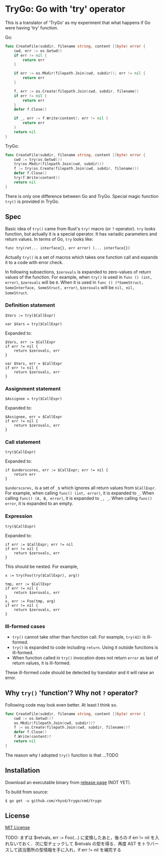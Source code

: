 TryGo: Go with 'try' operator
=============================

This is a translator of 'TryGo' as my experiment that what happens if Go were having 'try' function.

Go:

```go
func CreateFile(subdir, filename string, content []byte) error {
    cwd, err := os.Getwd()
    if err != nil {
        return err
    }

    if err := os.Mkdir(filepath.Join(cwd, subdir)); err != nil {
        return err
    }

    f, err := os.Create(filepath.Join(cwd, subdir, filename))
    if err != nil {
        return err
    }
    defer f.Close()

    if _, err := f.Write(content); err != nil {
        return err
    }
    return nil
}
```

TryGo:

```go
func CreateFile(subdir, filename string, content []byte) error {
    cwd := try(os.Getwd())
    try(os.Mkdir(filepath.Join(cwd, subdir)))
    f := try(os.Create(filepath.Join(cwd, subdir, filename)))
    defer f.Close()
    try(f.Write(content))
    return nil
}
```

There is only one difference between Go and TryGo. Special magic function `try()` is provided in TryGo.

## Spec

Basic idea of `try()` came from Rust's `try!` macro (or `?` operator). `try` looks function, but
actually it is a special operator. It has variadic parameters and return values.
In terms of Go, `try` looks like:

```
func try(ret... interface{}, err error) (... interface{})
```

Actually `try()` is a set of macros which takes one function call and expands it to a code with error
check.

In following subsections, `$zerovals` is expanded to zero-values of return values of the function.
For example, when `try()` is used in `func () (int, error)`, `$zerovals` will be `0`. When it is used
in `func () (*SomeStruct, SomeInterface, SomeStruct, error)`, `$zerovals` will be `nil, nil, SomeStruct`.

### Definition statement

```
$Vars := try($CallExpr)

var $Vars = try($CallExpr)
```

Expanded to:

```
$Vars, err := $CallExpr
if err != nil {
    return $zerovals, err
}

var $Vars, err = $CallExpr
if err != nil {
    return $zerovals, err
}
```

### Assignment statement

```
$Assignee = try($CallExpr)
```

Expanded to:

```
$Assignee, err = $CallExpr
if err != nil {
    return $zerovals, err
}
```

### Call statement

```
try($CallExpr)
```

Expanded to:

```
if $underscores, err := $CallExpr; err != nil {
    return err
}
```

`$underscores,` is a set of `_`s which ignores all return values from `$CallExpr`. For example, when
calling `func() (int, error)`, it is expanded to `_`. When calling `func() (A, B, error)`, it is expanded
to `_, _`. When calling `func() error`, it is expanded to an empty.

### Expression

```
try($CallExpr)
```

Expanded to:

```
if err := $CallExpr; err != nil
if err != nil {
    return $zerovals, err
}
```

This should be nested. For example,

```
x := try(Foo(try($CallExpr), arg))
```

```
tmp, err := $CallExpr
if err != nil {
    return $zerovals, err
}
x, err := Foo(tmp, arg)
if err != nil {
    return $zerovals, err
}
```

### Ill-formed cases

- `try()` cannot take other than function call. For example, `try(42)` is ill-formed.
- `try()` is expanded to code including `return`. Using it outside functions is ill-formed.
- When function called in `try()` invocation does not return `error` as last of return values, it is ill-formed.

These ill-formed code should be detected by translator and it will raise an error.

## Why `try()` 'function'? Why not `?` operator?

Following code may look even better. At least I think so.

```go
func CreateFile(subdir, filename string, content []byte) error {
    cwd := os.Getwd()?
    os.Mkdir(filepath.Join(cwd, subdir))?
    f := os.Create(filepath.Join(cwd, subdir, filename))?
    defer f.Close()
    f.Write(content)?
    return nil
}
```

The reason why I adopted `try()` function is that ...TODO

## Installation

Download an executable binary from [release page](https://github.com/rhysd/trygo/releases) (NOT YET).

To build from source:

```
$ go get -u github.com/rhysd/trygo/cmd/trygo
```

## License

[MIT License](LICENSE.txt)

TODO: まずは $retvals, err := Foo(...) に変換したあと，後ろの if err != nil を入れないでおく．次に型チェックして $retvals の型を得る．再度 AST をトラバースして該当箇所の型情報を手に入れ，if err != nil を補完する
